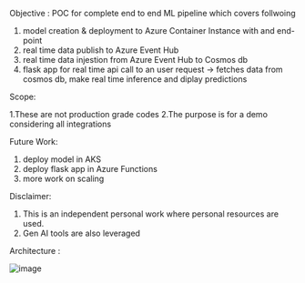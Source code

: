 Objective : POC for complete end to end ML pipeline which covers follwoing

1. model creation & deployment to Azure Container Instance with and end-point
2. real time data publish to Azure Event Hub
3. real time data injestion from Azure Event Hub to Cosmos db
4. flask app for real time api call to an user request -> fetches data from cosmos db, make real time inference and diplay predictions

Scope:

1.These are not production grade codes
2.The purpose is for a demo considering all integrations

Future Work:

1. deploy model in AKS
2. deploy flask app in Azure Functions
3. more work on scaling

Disclaimer: 

1. This is an independent personal work where personal resources are used.
2. Gen AI tools are also leveraged 

Architecture :

![image](https://github.com/user-attachments/assets/b5bbd9d0-a102-41f4-b63e-cb54688d3845)
